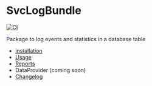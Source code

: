 # SvcLogBundle

[![CI](https://github.com/Sven-Ve/svc-log-bundle/actions/workflows/php.yml/badge.svg)](https://github.com/Sven-Ve/svc-log-bundle/actions/workflows/php.yml)

Package to log events and statistics in a database table

* [installation](docs/installation.md)
* [Usage](docs/usage.md)
* [Reports](docs/report.md)
* DataProvider (coming soon)
* [Changelog](CHANGELOG.md)